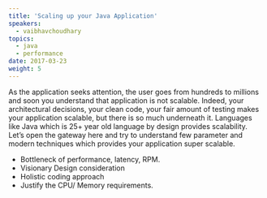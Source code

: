 ```yaml
---
title: 'Scaling up your Java Application'
speakers:
  - vaibhavchoudhary
topics:
  - java
  - performance
date: 2017-03-23
weight: 5
---
```


As the application seeks attention, the user goes from hundreds to millions and soon you understand that application is not scalable. Indeed, your architectural decisions, your clean code, your fair amount of testing makes your application scalable, but there is so much underneath it. Languages like Java which is 25+ year old language by design provides scalability. Let’s open the gateway here and try to understand few parameter and modern techniques which provides your application super scalable.
- Bottleneck of performance, latency, RPM.
- Visionary Design consideration
- Holistic coding approach
- Justify the CPU/ Memory requirements.
